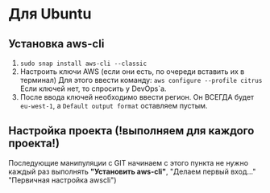 # Для Ubuntu

## Установка aws-cli

1. ```sudo snap install aws-cli --classic```
2. Настроить ключи AWS (если они есть, по очереди вставить их в терминал) Для этого ввести команду:
```aws configure --profile citrus```
Если ключей нет, то спросить у DevOps`a.
3. После ввода ключей необходимо ввести регион. Он ВСЕГДА будет ```eu-west-1```, а ```Default output format``` оставляем пустым.

## Настройка проекта **(!выполняем для каждого проекта!)**
Последующие манипуляции с  GIT начинаем с этого пункта не нужно каждый раз выполнять **"Установить aws-cli"**, "Делаем первый вход..." "Первичная настройка awscli")
